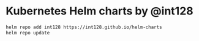 # Kubernetes Helm charts by @int128

```sh
helm repo add int128 https://int128.github.io/helm-charts
helm repo update
```
